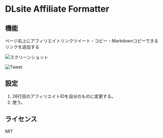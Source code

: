 DLsite Affiliate Formatter
===


## 機能

ページ右上にアフィリエイトリンクツイート・コピー・Markdownコピーできるリンクを追加する

![スクリーンショット](https://i.imgur.com/bsVzqSl.png)

![Tweet](https://i.imgur.com/SnE6xol.png)


## 設定

1. 26行目のアフィリエイトIDを自分のものに変更する。
2. 使う。


## ライセンス

 MIT